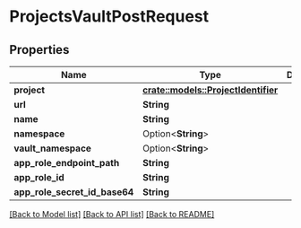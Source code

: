 # ProjectsVaultPostRequest

## Properties

Name | Type | Description | Notes
------------ | ------------- | ------------- | -------------
**project** | [**crate::models::ProjectIdentifier**](ProjectIdentifier.md) |  | 
**url** | **String** |  | 
**name** | **String** |  | 
**namespace** | Option<**String**> |  | [optional]
**vault_namespace** | Option<**String**> |  | [optional]
**app_role_endpoint_path** | **String** |  | 
**app_role_id** | **String** |  | 
**app_role_secret_id_base64** | **String** |  | 

[[Back to Model list]](../README.md#documentation-for-models) [[Back to API list]](../README.md#documentation-for-api-endpoints) [[Back to README]](../README.md)


